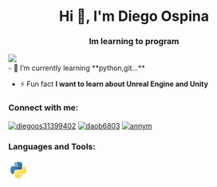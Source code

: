 <h1 align="center">Hi 👋, I'm Diego Ospina</h1>
<h3 align="center">Im learning to program</h3>
<div id="header" aling="center">
 <img src="https://media.giphy.com/media/RCaMEAT7I6ZF9wcWLi/giphy.gif" width="300" /></div>
- 🌱 I’m currently learning **python,git...**

- ⚡ Fun fact **I want to learn about Unreal Engine and Unity**

<h3 align="left">Connect with me:</h3>
<p align="left">
<a href="https://twitter.com/DiegoOs31399402" target="blank"><img align="center" src="https://raw.githubusercontent.com/rahuldkjain/github-profile-readme-generator/master/src/images/icons/Social/twitter.svg" alt="diegoos31399402" height="30" width="40" /></a>
<a href="https://instagram.com/daob6803" target="blank"><img align="center" src="https://raw.githubusercontent.com/rahuldkjain/github-profile-readme-generator/master/src/images/icons/Social/instagram.svg" alt="daob6803" height="30" width="40" /></a>
<a href="https://www.youtube.com/c/ANNYM" target="blank"><img align="center" src="https://raw.githubusercontent.com/rahuldkjain/github-profile-readme-generator/master/src/images/icons/Social/youtube.svg" alt="annym" height="30" width="40" /></a>
</p>

<h3 align="left">Languages and Tools:</h3>
<p align="left"> <a href="https://www.python.org" target="_blank" rel="noreferrer"> <img src="https://raw.githubusercontent.com/devicons/devicon/master/icons/python/python-original.svg" alt="python" width="40" height="40"/> </a> </p>


 

